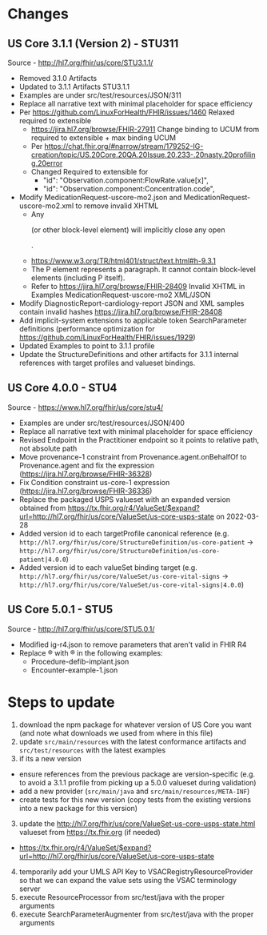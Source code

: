 # Changes 
## US Core 3.1.1 (Version 2) - STU311
Source - http://hl7.org/fhir/us/core/STU3.1.1/
- Removed 3.1.0 Artifacts
- Updated to 3.1.1 Artifacts STU3.1.1
- Examples are under src/test/resources/JSON/311
- Replace all narrative text with minimal placeholder for space efficiency
- Per https://github.com/LinuxForHealth/FHIR/issues/1460 Relaxed required to extensible
    - https://jira.hl7.org/browse/FHIR-27911 Change binding to UCUM from required to extensible + max binding UCUM
    - Per https://chat.fhir.org/#narrow/stream/179252-IG-creation/topic/US.20Core.20QA.20Issue.20.233-.20nasty.20profiling.20error
    - Changed Required to extensible for 
        - "id": "Observation.component:FlowRate.value[x]",
        - "id": "Observation.component:Concentration.code",
- Modify MedicationRequest-uscore-mo2.json and MedicationRequest-uscore-mo2.xml to remove invalid XHTML
   - Any <p> (or other block-level element) will implicitly close any open <p>.
   - https://www.w3.org/TR/html401/struct/text.html#h-9.3.1
   - The P element represents a paragraph. It cannot contain block-level elements (including P itself).
   - Refer to https://jira.hl7.org/browse/FHIR-28409 Invalid XHTML in Examples MedicationRequest-uscore-mo2 XML/JSON
- Modify DiagnosticReport-cardiology-report JSON and XML samples contain invalid hashes https://jira.hl7.org/browse/FHIR-28408
- Add implicit-system extensions to applicable token SearchParameter definitions (performance optimization for https://github.com/LinuxForHealth/FHIR/issues/1929)
- Updated Examples to point to 3.1.1 profile
- Update the StructureDefinitions and other artifacts for 3.1.1 internal references with target profiles and valueset bindings.

## US Core 4.0.0 - STU4
Source - https://www.hl7.org/fhir/us/core/stu4/
- Examples are under src/test/resources/JSON/400
- Replace all narrative text with minimal placeholder for space efficiency
- Revised Endpoint in the Practitioner endpoint so it points to relative path, not absolute path
- Move provenance-1 constraint from Provenance.agent.onBehalfOf to Provenance.agent and fix the expression (https://jira.hl7.org/browse/FHIR-36328)
- Fix Condition constraint us-core-1 expression (https://jira.hl7.org/browse/FHIR-36336) 
- Replace the packaged USPS valueset with an expanded version obtained from https://tx.fhir.org/r4/ValueSet/$expand?url=http://hl7.org/fhir/us/core/ValueSet/us-core-usps-state on 2022-03-28
- Added version id to each targetProfile canonical reference (e.g. `http://hl7.org/fhir/us/core/StructureDefinition/us-core-patient` -> `http://hl7.org/fhir/us/core/StructureDefinition/us-core-patient|4.0.0`)
- Added version id to each valueSet binding target (e.g. `http://hl7.org/fhir/us/core/ValueSet/us-core-vital-signs` -> `http://hl7.org/fhir/us/core/ValueSet/us-core-vital-signs|4.0.0`)


## US Core 5.0.1 - STU5
Source - http://hl7.org/fhir/us/core/STU5.0.1/
- Modified ig-r4.json to remove parameters that aren't valid in FHIR R4
- Replace &reg; with ® in the following examples:
  - Procedure-defib-implant.json
  - Encounter-example-1.json


# Steps to update
1. download the npm package for whatever version of US Core you want (and note what downloads we used from where in this file)
2. update `src/main/resources` with the latest conformance artifacts and `src/test/resources` with the latest examples
3. if its a new version
  - ensure references from the previous package are version-specific (e.g. to avoid a 3.1.1 profile from picking up a 5.0.0 valueset during validation)
  - add a new provider (`src/main/java` and `src/main/resources/META-INF`)
  - create tests for this new version (copy tests from the existing versions into a new package for this version)
3. update the http://hl7.org/fhir/us/core/ValueSet-us-core-usps-state.html valueset from https://tx.fhir.org (if needed)
  - https://tx.fhir.org/r4/ValueSet/$expand?url=http://hl7.org/fhir/us/core/ValueSet/us-core-usps-state
4. temporarily add your UMLS API Key to VSACRegistryResourceProvider so that we can expand the value sets using the VSAC terminology server
5. execute ResourceProcessor from src/test/java with the proper arguments
6. execute SearchParameterAugmenter from src/test/java with the proper arguments